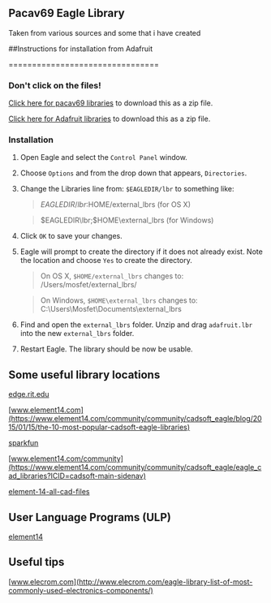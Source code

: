 ## Pacav69 Eagle Library

Taken from various sources and some that i have created

##Instructions for installation from Adafruit

================================

### Don't click on the files! 
[Click here for pacav69 libraries](https://github.com/pacav69/Eagle-Libraries/zipball/master) 
to download this as a zip file.

[Click here for Adafruit libraries](https://github.com/adafruit/Adafruit-Eagle-Library/zipball/master) 
to download this as a zip file.

### Installation

1. Open Eagle and select the `Control Panel` window.
2. Choose `Options` and from the drop down that appears, `Directories`.
3. Change the Libraries line from: `$EAGLEDIR/lbr` to something like:

    > $EAGLEDIR/lbr:$HOME/external_lbrs (for OS X)

    > $EAGLEDIR\lbr;$HOME\external_lbrs (for Windows)

4. Click `OK` to save your changes.
5. Eagle will prompt to create the directory if it does not already exist. Note 
the location and choose `Yes` to create the directory.

    > On OS X, `$HOME/external_lbrs` changes to: /Users/mosfet/external_lbrs/
    
    > On Windows, `$HOME\external_lbrs` changes to: C:\Users\Mosfet\Documents\external_lbrs

6. Find and open the `external_lbrs` folder. Unzip and drag `adafruit.lbr` into the 
   new `external_lbrs` folder.
7. Restart Eagle. The library should be now be usable. 

## Some useful library locations

[edge.rit.edu](http://edge.rit.edu/edge/P16250/public/Electrical/Eagle%20Libraries/Element14)

[www.element14.com](https://www.element14.com/community/community/cadsoft_eagle/blog/2015/01/15/the-10-most-popular-cadsoft-eagle-libraries)

[sparkfun](https://github.com/sparkfun/SparkFun-Eagle-Libraries)

[www.element14.com/community](https://www.element14.com/community/community/cadsoft_eagle/eagle_cad_libraries?ICID=cadsoft-main-sidenav)

[element-14-all-cad-files](https://www.element14.com/community/thread/36914/l/element-14-all-cad-files)

## User Language Programs (ULP)

[element14](https://www.element14.com/community/community/cadsoft_eagle/blog/2015/01/19/eagle-ulps-every-user-should-know)


## Useful tips

[www.elecrom.com](http://www.elecrom.com/eagle-library-list-of-most-commonly-used-electronics-components/)


